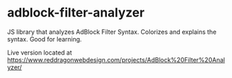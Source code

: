 # adblock-filter-analyzer
JS library that analyzes AdBlock Filter Syntax. Colorizes and explains the syntax. Good for learning.

Live version located at https://www.reddragonwebdesign.com/projects/AdBlock%20Filter%20Analyzer/
